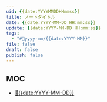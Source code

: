 ```yaml
---
uid: {{date:YYYYMMDDHHmmss}}
title: ノートタイトル
date: {{date:YYYY-MM-DD HH:mm:ss}}
update: {{date:YYYY-MM-DD HH:mm:ss}}
tags: 
  - "#📆yyyy-mm/{{date:YYYY-MM}}"
file: false
draft: false
publish: false
---
```


## MOC

- [📆{{date:YYYY-MM-DD}}]({{date:YYYYMMDD000000}})
